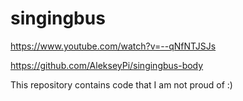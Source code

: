 # singingbus

https://www.youtube.com/watch?v=--qNfNTJSJs

https://github.com/AlekseyPi/singingbus-body

This repository contains code that I am not proud of :)
